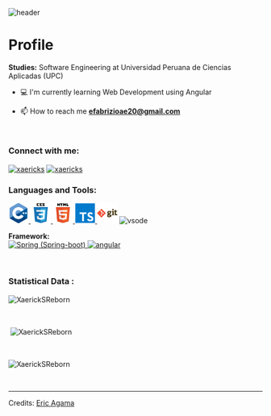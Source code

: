 <img src="https://capsule-render.vercel.app/api?color=0:1408d0,50:0860d0,100:08c4d0&height=250&section=header&text=Eric%20Fabrizio%20Agama%20Espinoza&fontSize=30&type=waving&fontColor=fefefe&&animation=fadeIn"
  alt="header"/>
<br>
# Profile
**Studies:** Software Engineering at Universidad Peruana de Ciencias Aplicadas (UPC)
<br>

- 💻 I'm currently learning Web Development using Angular

- 📫 How to reach me **efabrizioae20@gmail.com**

<br>

<h3 align="left">Connect with me:</h3>
<p align="left">
  <a href="https://www.instagram.com/xaericks/" target="blank"><img align="center"
      src="https://raw.githubusercontent.com/rahuldkjain/github-profile-readme-generator/master/src/images/icons/Social/instagram.svg"
      alt="xaericks" height="30" width="40" /></a>
 <a href="https://x.com/Xaericks" target="blank"><img align="center"
      src="https://raw.githubusercontent.com/rahuldkjain/github-profile-readme-generator/master/src/images/icons/Social/twitter.svg"
      alt="xaericks" height="30" width="40" /></a>
</p>

<h3>Languages and Tools:</h3>

<p align="left">
  <a href="https://www.w3schools.com/cpp/" target="_blank" rel="noreferrer">
    <img src="https://raw.githubusercontent.com/devicons/devicon/master/icons/cplusplus/cplusplus-original.svg"
         alt="cplusplus" width="40" height="40" />
  </a>
  <a href="https://www.w3schools.com/css/" target="_blank" rel="noreferrer">
    <img src="https://raw.githubusercontent.com/devicons/devicon/master/icons/css3/css3-original-wordmark.svg"
         alt="css3" width="40" height="40" />
  </a>
  <a href="https://www.w3schools.com/html/" target="_blank" rel="noreferrer">
    <img src="https://raw.githubusercontent.com/devicons/devicon/master/icons/html5/html5-original-wordmark.svg"
         alt="html5" width="40" height="40" />
  </a>
  <a href="https://www.typescriptlang.org/" target="_blank" rel="noreferrer">
    <img src="https://raw.githubusercontent.com/devicons/devicon/master/icons/typescript/typescript-original.svg"
         alt="typescript" width="40" height="40" />
  </a>
  <a>
    <img "title="git" alt="git" width="40px" src="https://raw.githubusercontent.com/github/explore/master/topics/git/git.png"/>
  </a>
  <a>
    <img "title="vs" alt="vsode" width="40px" src="https://img.icons8.com/fluent/48/000000/visual-studio-code-2019.png"/>
  </a>
  <br/>

  **Framework:**
  <br>
  <a href="https://spring.io/" target="_blank" rel="noreferrer">
    <img
    src="https://cdn.jsdelivr.net/gh/devicons/devicon@latest/icons/spring/spring-original-wordmark.svg"
    width="60px" alt="Spring (Spring-boot)"/>
  </a>
  <a href="https://angular.io/" target="_blank" rel="noreferrer">
    <img src="https://cdn.jsdelivr.net/gh/devicons/devicon@latest/icons/angularjs/angularjs-original.svg"
         alt="angular" width="60" />
  </a>
</p>

<br>

<h3>Statistical Data :</h3>
<p><img align="center"
    src="https://github-readme-stats.vercel.app/api?username=XaerickSReborn&theme=midnight-purple&show_icons=true&hide_border=false&count_private=true"
    alt="XaerickSReborn" 
    bg_color=#808080/></p>

<br>

<p>&nbsp;<img align="center" src="https://github-readme-streak-stats.herokuapp.com/?user=XaerickSReborn&theme=midnight-purple&hide_border=false"
    alt="XaerickSReborn" /></p>

<br>

<p><img align="center" src="https://github-readme-stats.vercel.app/api/top-langs/?username=XaerickSReborn&theme=midnight-purple&show_icons=true&hide_border=false&layout=compact" alt="XaerickSReborn" /></p>
      
<p align="left"> <a href="https://twitter.com/" target="blank"><img
      src="https://img.shields.io/twitter/follow/?logo=twitter&style=for-the-badge" alt="" /></a> </p>

-----
Credits: [Eric Agama](https://github.com/XaerickSReborn)
